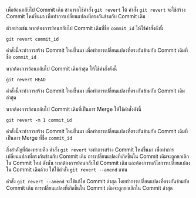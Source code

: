 เพื่อย้อนกลับไป Commit เดิม สามารถใช้คำสั่ง `git revert` ได้ คำสั่ง `git revert` จะใช้สร้าง Commit ใหม่ขึ้นมา เพื่อทำการเปลี่ยนแปลงที่ตรงกันข้ามกับ Commit เดิม

ตัวอย่างเช่น หากต้องการย้อนกลับไป Commit เดิมที่ชื่อ `commit_id` ให้ใช้คำสั่งดังนี้

```
git revert commit_id
```

คำสั่งนี้จะทำการสร้าง Commit ใหม่ขึ้นมา เพื่อทำการเปลี่ยนแปลงที่ตรงกันข้ามกับ Commit เดิมที่ชื่อ `commit_id`

หากต้องการย้อนกลับไป Commit เดิมล่าสุด ให้ใช้คำสั่งดังนี้

```
git revert HEAD
```

คำสั่งนี้จะทำการสร้าง Commit ใหม่ขึ้นมา เพื่อทำการเปลี่ยนแปลงที่ตรงกันข้ามกับ Commit เดิมล่าสุด

หากต้องการย้อนกลับไป Commit เดิมที่เป็นการ Merge ให้ใช้คำสั่งดังนี้

```
git revert -m 1 commit_id
```

คำสั่งนี้จะทำการสร้าง Commit ใหม่ขึ้นมา เพื่อทำการเปลี่ยนแปลงที่ตรงกันข้ามกับ Commit เดิมที่เป็นการ Merge ที่ชื่อ `commit_id`

สิ่งสำคัญที่ต้องทราบคือ คำสั่ง `git revert` จะทำการสร้าง Commit ใหม่ขึ้นมา เพื่อทำการเปลี่ยนแปลงที่ตรงกันข้ามกับ Commit เดิม การเปลี่ยนแปลงที่เกิดขึ้นใน Commit เดิมจะถูกยกเลิกใน Commit ใหม่ ดังนั้น หากต้องการย้อนกลับไป Commit เดิม และต้องการแก้ไขการเปลี่ยนแปลงใน Commit เดิมด้วย ให้ใช้คำสั่ง `git revert --amend` แทน

คำสั่ง `git revert --amend` จะใช้แก้ไข Commit ล่าสุด โดยทำการเปลี่ยนแปลงที่ตรงกันข้ามกับ Commit เดิม การเปลี่ยนแปลงที่เกิดขึ้นใน Commit เดิมจะถูกยกเลิกใน Commit ล่าสุด